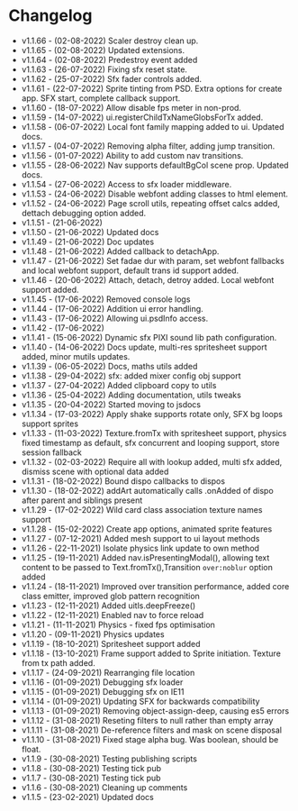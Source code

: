 # Changelog

- v1.1.66 - (02-08-2022) Scaler destroy clean up.
- v1.1.65 - (02-08-2022) Updated extensions.
- v1.1.64 - (02-08-2022) Predestroy event added
- v1.1.63 - (26-07-2022) Fixing sfx reset state.
- v1.1.62 - (25-07-2022) Sfx fader controls added.
- v1.1.61 - (22-07-2022) Sprite tinting from PSD. Extra options for create app. SFX start, complete callback support.
- v1.1.60 - (18-07-2022) Allow disable fps meter in non-prod.
- v1.1.59 - (14-07-2022) ui.registerChildTxNameGlobsForTx added.
- v1.1.58 - (06-07-2022) Local font family mapping added to ui. Updated docs.
- v1.1.57 - (04-07-2022) Removing alpha filter, adding jump transition.
- v1.1.56 - (01-07-2022) Ability to add custom nav transitions.
- v1.1.55 - (28-06-2022) Nav supports defaultBgCol scene prop. Updated docs.
- v1.1.54 - (27-06-2022) Access to sfx loader middleware.
- v1.1.53 - (24-06-2022) Disable webfont adding classes to html element.
- v1.1.52 - (24-06-2022) Page scroll utils, repeating offset calcs added, dettach debugging option added.
- v1.1.51 - (21-06-2022)
- v1.1.50 - (21-06-2022) Updated docs
- v1.1.49 - (21-06-2022) Doc updates
- v1.1.48 - (21-06-2022) Added callback to detachApp.
- v1.1.47 - (21-06-2022) Set fadae dur with param, set webfont fallbacks and local webfont support, default trans id support added.
- v1.1.46 - (20-06-2022) Attach, detach, detroy added. Local webfont support added.
- v1.1.45 - (17-06-2022) Removed console logs
- v1.1.44 - (17-06-2022) Addition ui error handling.
- v1.1.43 - (17-06-2022) Allowing ui.psdInfo access.
- v1.1.42 - (17-06-2022)
- v1.1.41 - (15-06-2022) Dynamic sfx PIXI sound lib path configuration.
- v1.1.40 - (14-06-2022) Docs update, multi-res spritesheet support added, minor mutils updates.
- v1.1.39 - (06-05-2022) Docs, maths utils added
- v1.1.38 - (29-04-2022) sfx: added mixer config obj support
- v1.1.37 - (27-04-2022) Added clipboard copy to utils
- v1.1.36 - (25-04-2022) Adding documentation, utils tweaks
- v1.1.35 - (20-04-2022) Started moving to jsdocs
- v1.1.34 - (17-03-2022) Apply shake supports rotate only, SFX bg loops support sprites
- v1.1.33 - (11-03-2022) Texture.fromTx with spritesheet support, physics fixed timestamp as default, sfx concurrent and looping support, store session fallback
- v1.1.32 - (02-03-2022) Require all with lookup added, multi sfx added, dismiss scene with optional data added
- v1.1.31 - (18-02-2022) Bound dispo callbacks to dispos
- v1.1.30 - (18-02-2022) addArt automatically calls .onAdded of dispo after parent and siblings present
- v1.1.29 - (17-02-2022) Wild card class association texture names support
- v1.1.28 - (15-02-2022) Create app options, animated sprite features
- v1.1.27 - (07-12-2021) Added mesh support to ui layout methods
- v1.1.26 - (22-11-2021) Isolate physics link update to own method
- v1.1.25 - (19-11-2021) Added nav.isPresentingModal(), allowing text content to be passed to Text.fromTx(),Transition `over:noblur` option added
- v1.1.24 - (18-11-2021) Improved over transition performance, added core class emitter, improved glob pattern recognition
- v1.1.23 - (12-11-2021) Added uitls.deepFreeze()
- v1.1.22 - (12-11-2021) Enabled nav to force reload
- v1.1.21 - (11-11-2021) Physics - fixed fps optimisation
- v1.1.20 - (09-11-2021) Physics updates
- v1.1.19 - (18-10-2021) Spritesheet support added
- v1.1.18 - (13-10-2021) Frame support added to Sprite initiation. Texture from tx path added.
- v1.1.17 - (24-09-2021) Rearranging file location
- v1.1.16 - (01-09-2021) Debugging sfx loader
- v1.1.15 - (01-09-2021) Debugging sfx on IE11
- v1.1.14 - (01-09-2021) Updating SFX for backwards compatibility
- v1.1.13 - (01-09-2021) Removing object-assign-deep, causing es5 errors
- v1.1.12 - (31-08-2021) Reseting filters to null rather than empty array
- v1.1.11 - (31-08-2021) De-reference filters and mask on scene disposal
- v1.1.10 - (31-08-2021) Fixed stage alpha bug. Was boolean, should be float.
- v1.1.9 - (30-08-2021) Testing publishing scripts
- v1.1.8 - (30-08-2021) Testing tick pub
- v1.1.7 - (30-08-2021) Testing tick pub
- v1.1.6 - (30-08-2021) Cleaning up comments
- v1.1.5 - (23-02-2021) Updated docs

